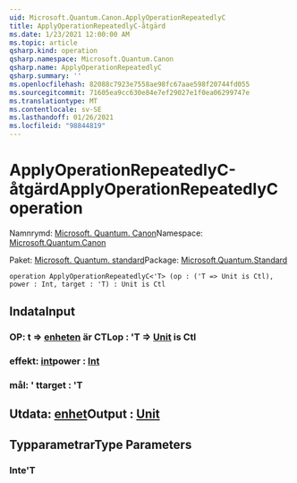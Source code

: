```yaml
---
uid: Microsoft.Quantum.Canon.ApplyOperationRepeatedlyC
title: ApplyOperationRepeatedlyC-åtgärd
ms.date: 1/23/2021 12:00:00 AM
ms.topic: article
qsharp.kind: operation
qsharp.namespace: Microsoft.Quantum.Canon
qsharp.name: ApplyOperationRepeatedlyC
qsharp.summary: ''
ms.openlocfilehash: 82088c7923e7558ae98fc67aae598f20744fd055
ms.sourcegitcommit: 71605ea9cc630e84e7ef29027e1f0ea06299747e
ms.translationtype: MT
ms.contentlocale: sv-SE
ms.lasthandoff: 01/26/2021
ms.locfileid: "98844819"
---
```

# <a name="applyoperationrepeatedlyc-operation"></a><span data-ttu-id="47e62-102">ApplyOperationRepeatedlyC-åtgärd</span><span class="sxs-lookup"><span data-stu-id="47e62-102">ApplyOperationRepeatedlyC operation</span></span>

<span data-ttu-id="47e62-103">Namnrymd: [Microsoft. Quantum. Canon](xref:Microsoft.Quantum.Canon)</span><span class="sxs-lookup"><span data-stu-id="47e62-103">Namespace: [Microsoft.Quantum.Canon](xref:Microsoft.Quantum.Canon)</span></span>

<span data-ttu-id="47e62-104">Paket: [Microsoft. Quantum. standard](https://nuget.org/packages/Microsoft.Quantum.Standard)</span><span class="sxs-lookup"><span data-stu-id="47e62-104">Package: [Microsoft.Quantum.Standard](https://nuget.org/packages/Microsoft.Quantum.Standard)</span></span>




```qsharp
operation ApplyOperationRepeatedlyC<'T> (op : ('T => Unit is Ctl), power : Int, target : 'T) : Unit is Ctl
```


## <a name="input"></a><span data-ttu-id="47e62-105">Indata</span><span class="sxs-lookup"><span data-stu-id="47e62-105">Input</span></span>

### <a name="op--t--unit--is-ctl"></a><span data-ttu-id="47e62-106">OP: t => [enheten](xref:microsoft.quantum.lang-ref.unit)  är CTL</span><span class="sxs-lookup"><span data-stu-id="47e62-106">op : 'T => [Unit](xref:microsoft.quantum.lang-ref.unit)  is Ctl</span></span>




### <a name="power--int"></a><span data-ttu-id="47e62-107">effekt: [int](xref:microsoft.quantum.lang-ref.int)</span><span class="sxs-lookup"><span data-stu-id="47e62-107">power : [Int](xref:microsoft.quantum.lang-ref.int)</span></span>




### <a name="target--t"></a><span data-ttu-id="47e62-108">mål: ' t</span><span class="sxs-lookup"><span data-stu-id="47e62-108">target : 'T</span></span>





## <a name="output--unit"></a><span data-ttu-id="47e62-109">Utdata: [enhet](xref:microsoft.quantum.lang-ref.unit)</span><span class="sxs-lookup"><span data-stu-id="47e62-109">Output : [Unit](xref:microsoft.quantum.lang-ref.unit)</span></span>



## <a name="type-parameters"></a><span data-ttu-id="47e62-110">Typparametrar</span><span class="sxs-lookup"><span data-stu-id="47e62-110">Type Parameters</span></span>

### <a name="t"></a><span data-ttu-id="47e62-111">Inte</span><span class="sxs-lookup"><span data-stu-id="47e62-111">'T</span></span>

